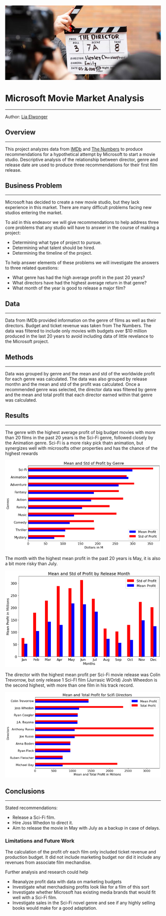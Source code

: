 ![Header Image](/images/director_shot.jpeg)

# Microsoft Movie Market Analysis
***
Author: [Lia Elwonger](mailto:lelwonger@gmail.com)

## Overview
***
This project analyzes data from [IMDb](imdb.com) and [The Numbers](the-numbers.com) to produce recommendations
for a hypothetical attempt by Microsoft to start a movie studio. Descriptive analysis of the relationship between
director, genre and release date are used to produce three recommendations for their first film release.

## Business Problem
***
Microsoft has decided to create a new movie studio, but they lack experience in this market. There are many difficult problems facing new studios entering the market.

To aid in this endeavor we will give recommendations to help address three core problems that any studio will have to answer in the course of making a project:

* Determining what type of project to pursue.
* Determining what talent should be hired.
* Determining the timeline of the project.

To help answer elements of these problems we will investigate the answers to three related questions:

* What genre has had the high average profit in the past 20 years?
* What directors have had the highest average return in that genre?
* What month of the year is good to release a major film?

## Data
***
Data from IMDb provided information on the genre of films as well as their directors. Budget and ticket revenue was 
taken from The Numbers. The data was filtered to include only movies with budgets over $10 million produced in the last 20 years
to avoid including data of little revelance to the Microsoft project.

## Methods
***
Data was grouped by genre and the mean and std of the worldwide profit for each genre was calculated.
The data was also grouped by release monthn and the mean and std of the profit was calculated.
Once a recommended genre was selected, the director data was filtered by genre and the mean and total profit
that each director earned within that genre was calculated.

## Results
***
The genre with the highest average profit of big budget movies with more than 20 films in the past 20 years is
the Sci-Fi genre, followed closely by the Animation genre. Sci-Fi is a more risky pick thatn animation, but synergizes
well with microsofts other properties and has the chance of the highest rewards

![Genre Chart](/images/genre_chart.png)

The month with the highest mean profit in the past 20 years is May, it is also a bit more risky than July.

![Date Chart](/images/release_chart.png)

The director with the highest mean profit per Sci-Fi movie release was Colin Trevorrow, but only release 1 Sci-FI film (Jurrasic WOrld)
Josh Wheedon is the second highest, with more than one film in his track record.

![Director Chart](/images/director_chart.png)

## Conclusions
***
Stated recommendations:

* Release a Sci-Fi film.
* Hire Joss Whedon to direct it.
* Aim to release the movie in May with July as a backup in case of delays.

### Limitations and Future Work
The calculation of the profit ofr each film only included ticket revenue and production budget. It did not include marketing budget
nor did it include any revenues from associate film mechandise.

Further analysis and research could help

* Reanalyze profit data with data on marketing budgets
* Investigate what merchadising profits look like for a film of this sort
* Investigate whether Microsoft has existing media brands that would fit well with a Sci-Fi film.
* Investigate sales in the Sci-Fi novel genre and see if any highly selling books would make for a good adaptation.